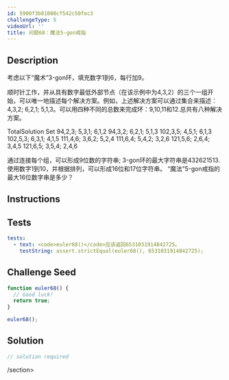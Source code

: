 ```yaml
---
id: 5900f3b01000cf542c50fec3
challengeType: 5
videoUrl: ''
title: 问题68：魔法5-gon戒指
---
```


## Description
<section id="description">考虑以下“魔术”3-gon环，填充数字1到6，每行加9。 <p>顺时针工作，并从具有数字最低外部节点（在该示例中为4,3,2）的三个一组开始，可以唯一地描述每个解决方案。例如，上述解决方案可以通过集合来描述：4,3,2; 6,2,1; 5,1,3。可以用四种不同的总数来完成环：9,10,11和12.总共有八种解决方案。 </p><p> TotalSolution Set 94,2,3; 5,3,1; 6,1,2 94,3,2; 6,2,1; 5,1,3 102,3,5; 4,5,1; 6,1,3 102,5,3; 6,3,1; 4,1,5 111,4,6; 3,6,2; 5,2,4 111,6,4; 5,4,2; 3,2,6 121,5,6; 2,6,4; 3,4,5 121,6,5; 3,5,4; 2,4,6 </p><p>通过连接每个组，可以形成9位数的字符串; 3-gon环的最大字符串是432621513.使用数字1到10，并根据排列，可以形成16位和17位字符串。 “魔法”5-gon戒指的最大16位数字串是多少？ </p></section>

## Instructions
<section id="instructions">
</section>

## Tests
<section id='tests'>

```yml
tests:
  - text: <code>euler68()</code>应该返回6531031914842725。
    testString: assert.strictEqual(euler68(), 6531031914842725);

```

</section>

## Challenge Seed
<section id='challengeSeed'>

<div id='js-seed'>

```js
function euler68() {
  // Good luck!
  return true;
}

euler68();

```

</div>



</section>

## Solution
<section id='solution'>

```js
// solution required
```

/section>
